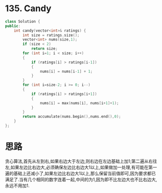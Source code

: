 #  135. Candy

```c++
class Solution {
public:
    int candy(vector<int>& ratings) {
        int size = ratings.size();
        vector<int> nums(size,1);
        if (size < 2)
            return size;
        for (int i=1; i < size; i++)
        {
            if (ratings[i] > ratings[i-1])
            {
                nums[i] = nums[i-1] + 1;
            }
        }
        for (int i=size-2; i >= 0; i--)
        {
            if (ratings[i] > ratings[i+1])
            {
                nums[i] = max(nums[i], nums[i+1]+1);
            }
        }
        return accumulate(nums.begin(),nums.end(),0);
    }
};
```

# 思路

贪心算法,首先从左到右,如果右边大于左边,则右边在左边基础上加1;第二遍从右往左,如果左边比右边大,必须确保左边比右边大1以上,如果做加一处理,有可能在第一遍的基础上还减小了,如果左边比右边大1以上,那么保留当前值即可,因为要求都已满足了.当有几个相同的数字连着一起,中间的为1,因为即不比左边大也不比右边大,永远不用加1.